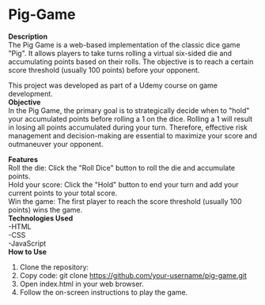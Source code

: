# Pig-Game
**Description**<br>
The Pig Game is a web-based implementation of the classic dice game "Pig". It allows players to take turns rolling a virtual six-sided die and accumulating points based on their rolls. The objective is to reach a certain score threshold (usually 100 points) before your opponent.<br>

This project was developed as part of a Udemy course on game development.<br>
**Objective**<br>
In the Pig Game, the primary goal is to strategically decide when to "hold" your accumulated points before rolling a 1 on the dice. Rolling a 1 will result in losing all points accumulated during your turn. Therefore, effective risk management and decision-making are essential to maximize your score and outmaneuver your opponent.<br>



**Features**<br>
Roll the die: Click the "Roll Dice" button to roll the die and accumulate points.<br>
Hold your score: Click the "Hold" button to end your turn and add your current points to your total score.<br>
Win the game: The first player to reach the score threshold (usually 100 points) wins the game.<br>
**Technologies Used**<br>
-HTML<br>
-CSS<br>
-JavaScript<br>
**How to Use**
1. Clone the repository:<br>
2. Copy code: git clone https://github.com/your-username/pig-game.git<br>
3. Open index.html in your web browser.<br>
4. Follow the on-screen instructions to play the game.<br>
